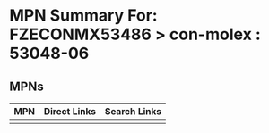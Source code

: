 



# MPN Summary For: FZECONMX53486 > con-molex : 53048-06

## MPNs
  

|MPN|Direct Links|Search Links|
| :--- | :--- | :--- |
||||
